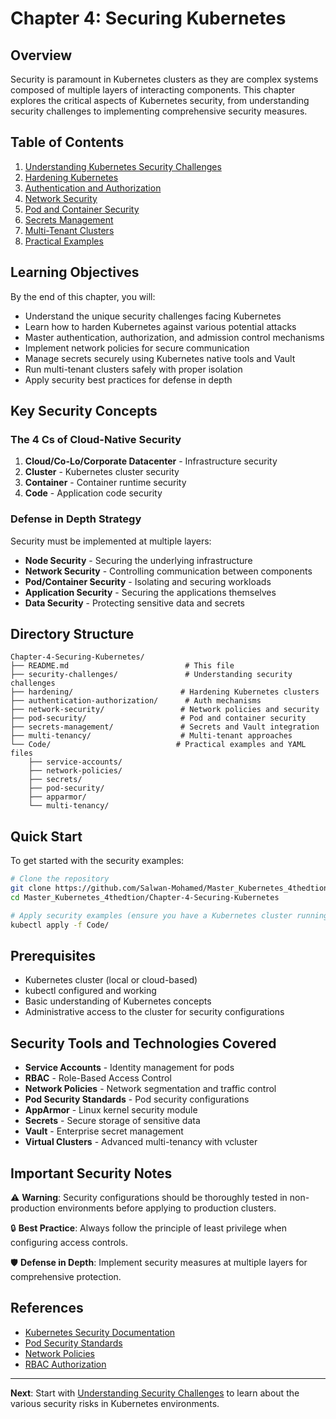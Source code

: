 # Chapter 4: Securing Kubernetes

## Overview

Security is paramount in Kubernetes clusters as they are complex systems composed of multiple layers of interacting components. This chapter explores the critical aspects of Kubernetes security, from understanding security challenges to implementing comprehensive security measures.

## Table of Contents

1. [Understanding Kubernetes Security Challenges](#understanding-kubernetes-security-challenges)
2. [Hardening Kubernetes](#hardening-kubernetes)
3. [Authentication and Authorization](#authentication-and-authorization)
4. [Network Security](#network-security)
5. [Pod and Container Security](#pod-and-container-security)
6. [Secrets Management](#secrets-management)
7. [Multi-Tenant Clusters](#multi-tenant-clusters)
8. [Practical Examples](#practical-examples)

## Learning Objectives

By the end of this chapter, you will:
- Understand the unique security challenges facing Kubernetes
- Learn how to harden Kubernetes against various potential attacks
- Master authentication, authorization, and admission control mechanisms
- Implement network policies for secure communication
- Manage secrets securely using Kubernetes native tools and Vault
- Run multi-tenant clusters safely with proper isolation
- Apply security best practices for defense in depth

## Key Security Concepts

### The 4 Cs of Cloud-Native Security
1. **Cloud/Co-Lo/Corporate Datacenter** - Infrastructure security
2. **Cluster** - Kubernetes cluster security
3. **Container** - Container runtime security  
4. **Code** - Application code security

### Defense in Depth Strategy
Security must be implemented at multiple layers:
- **Node Security** - Securing the underlying infrastructure
- **Network Security** - Controlling communication between components
- **Pod/Container Security** - Isolating and securing workloads
- **Application Security** - Securing the applications themselves
- **Data Security** - Protecting sensitive data and secrets

## Directory Structure

```
Chapter-4-Securing-Kubernetes/
├── README.md                          # This file
├── security-challenges/               # Understanding security challenges
├── hardening/                        # Hardening Kubernetes clusters
├── authentication-authorization/      # Auth mechanisms
├── network-security/                 # Network policies and security
├── pod-security/                     # Pod and container security
├── secrets-management/               # Secrets and Vault integration
├── multi-tenancy/                    # Multi-tenant approaches
└── Code/                            # Practical examples and YAML files
    ├── service-accounts/
    ├── network-policies/
    ├── secrets/
    ├── pod-security/
    ├── apparmor/
    └── multi-tenancy/
```

## Quick Start

To get started with the security examples:

```bash
# Clone the repository
git clone https://github.com/Salwan-Mohamed/Master_Kubernetes_4thedtion.git
cd Master_Kubernetes_4thedtion/Chapter-4-Securing-Kubernetes

# Apply security examples (ensure you have a Kubernetes cluster running)
kubectl apply -f Code/
```

## Prerequisites

- Kubernetes cluster (local or cloud-based)
- kubectl configured and working
- Basic understanding of Kubernetes concepts
- Administrative access to the cluster for security configurations

## Security Tools and Technologies Covered

- **Service Accounts** - Identity management for pods
- **RBAC** - Role-Based Access Control
- **Network Policies** - Network segmentation and traffic control
- **Pod Security Standards** - Pod security configurations
- **AppArmor** - Linux kernel security module
- **Secrets** - Secure storage of sensitive data
- **Vault** - Enterprise secret management
- **Virtual Clusters** - Advanced multi-tenancy with vcluster

## Important Security Notes

⚠️ **Warning**: Security configurations should be thoroughly tested in non-production environments before applying to production clusters.

🔒 **Best Practice**: Always follow the principle of least privilege when configuring access controls.

🛡️ **Defense in Depth**: Implement security measures at multiple layers for comprehensive protection.

## References

- [Kubernetes Security Documentation](https://kubernetes.io/docs/concepts/security/)
- [Pod Security Standards](https://kubernetes.io/docs/concepts/security/pod-security-standards/)
- [Network Policies](https://kubernetes.io/docs/concepts/services-networking/network-policies/)
- [RBAC Authorization](https://kubernetes.io/docs/reference/access-authn-authz/rbac/)

---

**Next**: Start with [Understanding Security Challenges](security-challenges/) to learn about the various security risks in Kubernetes environments.
